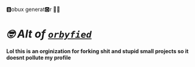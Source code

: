 🅱obux generat🅾r 🥶🥶

# ***🤓 Alt of [`orbyfied`](https://github.com/orbyfied)***

**Lol this is an orginization for forking shit and stupid small projects so it doesnt pollute my profile**

